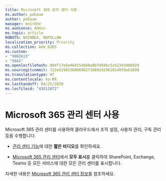 ```yaml
---
title: Microsoft 365 관리 센터 사용
ms.author: pebaum
author: pebaum
manager: mnirkhe
ms.audience: Admin
ms.topic: article
ROBOTS: NOINDEX, NOFOLLOW
localization_priority: Priority
ms.collection: Adm_O365
ms.custom:
- "9002613"
- "5042"
ms.openlocfilehash: 804f17e6e484154b60a0b7d94bc5cb2343486929
ms.sourcegitcommit: 312ed19d236006962f1b891d2961014959ab1898
ms.translationtype: HT
ms.contentlocale: ko-KR
ms.lasthandoff: 04/25/2020
ms.locfileid: "43812872"
---
```

# <a name="using-the-microsoft-365-admin-center"></a>Microsoft 365 관리 센터 사용

Microsoft 365 관리 센터를 사용하여 클라우드에서 조직 설정, 사용자 관리, 구독 관리 등을 수행합니다.

- [관리 센터 기능](https://www.microsoft.com/videoplayer/embed/RWfvDL)에 대한 **짧은 비디오**를 확인하세요.

- [Microsoft 365 관리 센터](https://admin.microsoft.com/AdminPortal/Home#/homepage)에서 **모두 표시**를 클릭하여 SharePoint, Exchange, Teams 등 모든 서비스에 대한 모든 관리 센터를 표시합니다.

자세한 내용은 [Microsoft 365 관리 센터 정보](https://docs.microsoft.com/microsoft-365/admin/admin-overview/about-the-admin-center)를 참조하세요.

